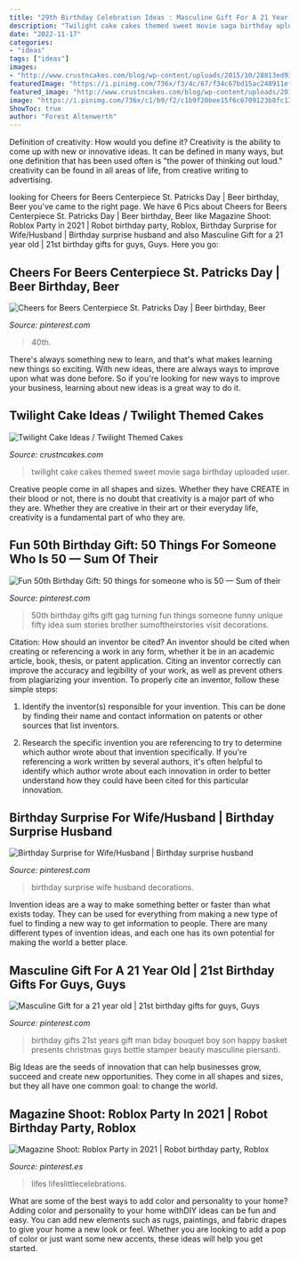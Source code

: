 ```yaml
---
title: "29th Birthday Celebration Ideas : Masculine Gift For A 21 Year Old"
description: "Twilight cake cakes themed sweet movie saga birthday uploaded user"
date: "2022-11-17"
categories:
- "ideas"
tags: ["ideas"]
images:
- "http://www.crustncakes.com/blog/wp-content/uploads/2015/10/28813ed937463f0f5addd8d475c81594-686x1024.jpg"
featuredImage: "https://i.pinimg.com/736x/f3/4c/67/f34c67bd15ac248911ef7a91b2b760f3.jpg"
featured_image: "http://www.crustncakes.com/blog/wp-content/uploads/2015/10/28813ed937463f0f5addd8d475c81594-686x1024.jpg"
image: "https://i.pinimg.com/736x/c1/b9/f2/c1b9f20bee15f6c6709123b8fc13067a.jpg"
ShowToc: true
author: "Forest Altenwerth"
---
```



Definition of creativity: How would you define it?
Creativity is the ability to come up with new or innovative ideas. It can be defined in many ways, but one definition that has been used often is "the power of thinking out loud." creativity can be found in all areas of life, from creative writing to advertising.

	

		
looking for Cheers for Beers Centerpiece St. Patricks Day | Beer birthday, Beer you've came to the right page. We have 6 Pics about Cheers for Beers Centerpiece St. Patricks Day | Beer birthday, Beer like Magazine Shoot: Roblox Party in 2021 | Robot birthday party, Roblox, Birthday Surprise for Wife/Husband | Birthday surprise husband and also Masculine Gift for a 21 year old | 21st birthday gifts for guys, Guys. Here you go:
		
    
## Cheers For Beers Centerpiece St. Patricks Day | Beer Birthday, Beer

<img loading=lazy src="https://i.pinimg.com/736x/f3/4c/67/f34c67bd15ac248911ef7a91b2b760f3.jpg" onerror="this.onerror=null;this.src='https://tse3.mm.bing.net/th?id=OIP.D75buEjYsxsY0UnwUUa59wHaJ3&amp;pid=15.1';" alt="Cheers for Beers Centerpiece St. Patricks Day | Beer birthday, Beer">

_Source: pinterest.com_

>40th. 

	

There's always something new to learn, and that's what makes learning new things so exciting. With new ideas, there are always ways to improve upon what was done before. So if you're looking for new ways to improve your business, learning about new ideas is a great way to do it.

    
## Twilight Cake Ideas / Twilight Themed Cakes

<img loading=lazy src="http://www.crustncakes.com/blog/wp-content/uploads/2015/10/28813ed937463f0f5addd8d475c81594-686x1024.jpg" onerror="this.onerror=null;this.src='https://tse1.mm.bing.net/th?id=OIP.bDgU-Q0_-DP_iTaHVW9E0AHaLD&amp;pid=15.1';" alt="Twilight Cake Ideas / Twilight Themed Cakes">

_Source: crustncakes.com_

>twilight cake cakes themed sweet movie saga birthday uploaded user. 

	

Creative people come in all shapes and sizes. Whether they have CREATE in their blood or not, there is no doubt that creativity is a major part of who they are. Whether they are creative in their art or their everyday life, creativity is a fundamental part of who they are.

    
## Fun 50th Birthday Gift: 50 Things For Someone Who Is 50 — Sum Of Their

<img loading=lazy src="https://i.pinimg.com/736x/c1/b9/f2/c1b9f20bee15f6c6709123b8fc13067a.jpg" onerror="this.onerror=null;this.src='https://tse2.mm.bing.net/th?id=OIP.hYcnx8vI-rS-QooPo7ngPwHaLH&amp;pid=15.1';" alt="Fun 50th Birthday Gift: 50 things for someone who is 50 — Sum of their">

_Source: pinterest.com_

>50th birthday gifts gift gag turning fun things someone funny unique fifty idea sum stories brother sumoftheirstories visit decorations. 

	

Citation: How should an inventor be cited?
An inventor should be cited when creating or referencing a work in any form, whether it be in an academic article, book, thesis, or patent application. Citing an inventor correctly can improve the accuracy and legibility of your work, as well as prevent others from plagiarizing your invention. To properly cite an inventor, follow these simple steps:
1. Identify the inventor(s) responsible for your invention. This can be done by finding their name and contact information on patents or other sources that list inventors.

2. Research the specific invention you are referencing to try to determine which author wrote about that invention specifically. If you're referencing a work written by several authors, it's often helpful to identify which author wrote about each innovation in order to better understand how they could have been cited for this particular innovation.


    
## Birthday Surprise For Wife/Husband | Birthday Surprise Husband

<img loading=lazy src="https://i.pinimg.com/736x/bd/28/f5/bd28f595a22c0e81686b54e74b2022a9.jpg" onerror="this.onerror=null;this.src='https://tse2.mm.bing.net/th?id=OIP.Yl-5TXeW9NE3_vHg5gw0ugHaJ3&amp;pid=15.1';" alt="Birthday Surprise for Wife/Husband | Birthday surprise husband">

_Source: pinterest.com_

>birthday surprise wife husband decorations. 

	

Invention ideas are a way to make something better or faster than what exists today. They can be used for everything from making a new type of fuel to finding a new way to get information to people. There are many different types of invention ideas, and each one has its own potential for making the world a better place.

    
## Masculine Gift For A 21 Year Old | 21st Birthday Gifts For Guys, Guys

<img loading=lazy src="https://i.pinimg.com/736x/2c/32/1b/2c321b41f0bdc68a54bfa1620031ceef--boss-gifts-man-gifts.jpg" onerror="this.onerror=null;this.src='https://tse2.mm.bing.net/th?id=OIP.JYjg1JD2GOiEUV4md9k-sQHaJ4&amp;pid=15.1';" alt="Masculine Gift for a 21 year old | 21st birthday gifts for guys, Guys">

_Source: pinterest.com_

>birthday gifts 21st years gift man bday bouquet boy son happy basket presents christmas guys bottle stamper beauty masculine piersanti. 

	

Big Ideas are the seeds of innovation that can help businesses grow, succeed and create new opportunities. They come in all shapes and sizes, but they all have one common goal: to change the world.

    
## Magazine Shoot: Roblox Party In 2021 | Robot Birthday Party, Roblox

<img loading=lazy src="https://i.pinimg.com/736x/71/1f/52/711f52f64bf7b738d9d24bbf49157352.jpg" onerror="this.onerror=null;this.src='https://tse3.mm.bing.net/th?id=OIP.pLfVdhNM9gTDfQ-uIBmMtAHaKX&amp;pid=15.1';" alt="Magazine Shoot: Roblox Party in 2021 | Robot birthday party, Roblox">

_Source: pinterest.es_

>lifes lifeslittlecelebrations. 

	

What are some of the best ways to add color and personality to your home?
Adding color and personality to your home withDIY ideas can be fun and easy. You can add new elements such as rugs, paintings, and fabric drapes to give your home a new look or feel. Whether you are looking to add a pop of color or just want some new accents, these ideas will help you get started.


